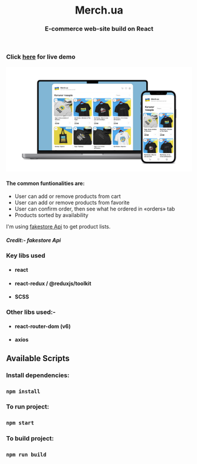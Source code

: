 <!-- PROJECT LOGO -->
<p align="center">

  <h1 align="center">Merch.ua</h1>

  <h3 align="center">
   E-commerce web-site build on React
  </h3>
 <br />
 
 ### Click <a href="https://antony-efanov.github.io/e-commerce-ua-merch/">here</a> for live demo   

</p>

<!-- ABOUT THE PROJECT -->

![Home page](https://github.com/antony-efanov/e-commerce-ua-merch/blob/master/public/img/e-commerce_promo.png?raw=true "Ekart home page")

#### The common funtionalities are:

- User can add or remove products from cart
- User can add or remove products from favorite
- User can confirm order, then see what he ordered in «orders» tab
- Products sorted by availability

I'm using [fakestore Api](https://fakestoreapi.com/) to get product lists.

##### Credit:- fakestore Api

### Key libs used

- #### react
- #### react-redux / @reduxjs/toolkit
- #### SCSS

### Other libs used:-

- #### react-router-dom (v6)
- #### axios

<!-- GETTING STARTED -->

## Available Scripts

### Install dependencies:

### `npm install`

### To run project:

### `npm start`

### To build project:

### `npm run build`
